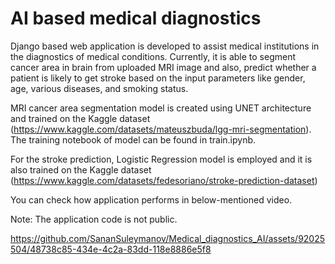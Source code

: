 # AI based medical diagnostics

Django based web application is developed to assist medical institutions in the diagnostics of medical conditions. Currently, it is able to segment cancer area in brain from uploaded MRI image and also, predict whether a patient is likely to get stroke based on the input parameters like gender, age, various diseases, and smoking status.

MRI cancer area segmentation model is created using UNET architecture and trained on the Kaggle dataset (https://www.kaggle.com/datasets/mateuszbuda/lgg-mri-segmentation).
The training notebook of model can be found in train.ipynb.

For the stroke prediction, Logistic Regression model is employed and it is also trained on the Kaggle dataset (https://www.kaggle.com/datasets/fedesoriano/stroke-prediction-dataset)

You can check how application performs in below-mentioned video. 

Note: The application code is not public.

https://github.com/SananSuleymanov/Medical_diagnostics_AI/assets/92025504/48738c85-434e-4c2a-83dd-118e8886e5f8

